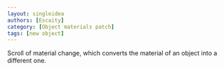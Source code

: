 ```yaml
---
layout: singleidea
authors: [Escaity]
category: [Object materials patch]
tags: [new object]
---
```

Scroll of material change, which converts the material of an object into a different one.
